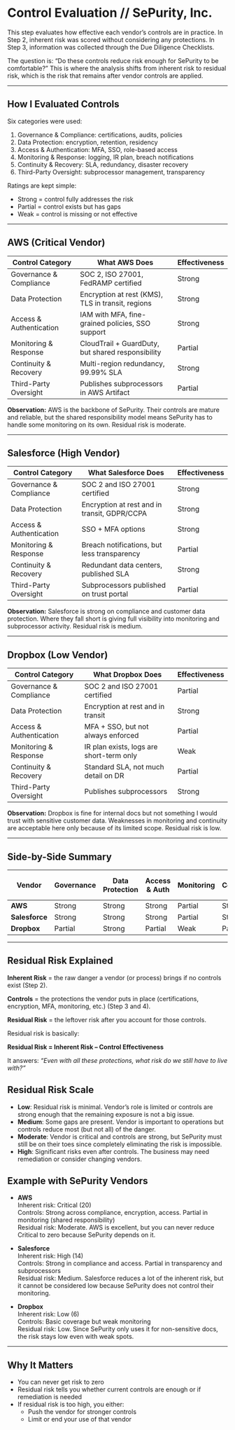 # Control Evaluation // SePurity, Inc.

This step evaluates how effective each vendor’s controls are in practice.
In Step 2, inherent risk was scored without considering any protections.
In Step 3, information was collected through the Due Diligence Checklists.

The question is: “Do these controls reduce risk enough for SePurity to be comfortable?”
This is where the analysis shifts from inherent risk to residual risk, which is the risk that remains after vendor controls are applied.

---

## How I Evaluated Controls

Six categories were used:  

1. Governance & Compliance: certifications, audits, policies  
2. Data Protection: encryption, retention, residency  
3. Access & Authentication: MFA, SSO, role-based access  
4. Monitoring & Response: logging, IR plan, breach notifications  
5. Continuity & Recovery: SLA, redundancy, disaster recovery  
6. Third-Party Oversight: subprocessor management, transparency  

Ratings are kept simple:  
- Strong = control fully addresses the risk  
- Partial = control exists but has gaps  
- Weak = control is missing or not effective  

---

## AWS (Critical Vendor)

| Control Category        | What AWS Does                                    | Effectiveness |
|--------------------------|--------------------------------------------------|---------------|
| Governance & Compliance | SOC 2, ISO 27001, FedRAMP certified              | Strong        |
| Data Protection         | Encryption at rest (KMS), TLS in transit, regions | Strong        |
| Access & Authentication | IAM with MFA, fine-grained policies, SSO support | Strong        |
| Monitoring & Response   | CloudTrail + GuardDuty, but shared responsibility | Partial       |
| Continuity & Recovery   | Multi-region redundancy, 99.99% SLA              | Strong        |
| Third-Party Oversight   | Publishes subprocessors in AWS Artifact          | Partial       |

**Observation:** AWS is the backbone of SePurity. Their controls are mature and reliable, but the shared responsibility model means SePurity has to handle some monitoring on its own. Residual risk is moderate.  

---

## Salesforce (High Vendor)

| Control Category        | What Salesforce Does                             | Effectiveness |
|--------------------------|--------------------------------------------------|---------------|
| Governance & Compliance | SOC 2 and ISO 27001 certified                    | Strong        |
| Data Protection         | Encryption at rest and in transit, GDPR/CCPA     | Strong        |
| Access & Authentication | SSO + MFA options                                | Strong        |
| Monitoring & Response   | Breach notifications, but less transparency      | Partial       |
| Continuity & Recovery   | Redundant data centers, published SLA            | Strong        |
| Third-Party Oversight   | Subprocessors published on trust portal          | Partial       |

**Observation:** Salesforce is strong on compliance and customer data protection. Where they fall short is giving full visibility into monitoring and subprocessor activity. Residual risk is medium.  

---

## Dropbox (Low Vendor)

| Control Category        | What Dropbox Does                                | Effectiveness |
|--------------------------|--------------------------------------------------|---------------|
| Governance & Compliance | SOC 2 and ISO 27001 certified                    | Partial       |
| Data Protection         | Encryption at rest and in transit                | Strong        |
| Access & Authentication | MFA + SSO, but not always enforced               | Partial       |
| Monitoring & Response   | IR plan exists, logs are short-term only         | Weak          |
| Continuity & Recovery   | Standard SLA, not much detail on DR              | Partial       |
| Third-Party Oversight   | Publishes subprocessors                          | Strong        |

**Observation:** Dropbox is fine for internal docs but not something I would trust with sensitive customer data. Weaknesses in monitoring and continuity are acceptable here only because of its limited scope. Residual risk is low.  

---

## Side-by-Side Summary

| Vendor       | Governance | Data Protection | Access & Auth | Monitoring | Continuity | Third-Party Oversight | Residual Risk |
|--------------|------------|-----------------|---------------|------------|------------|-----------------------|----------------|
| **AWS**      | Strong     | Strong          | Strong        | Partial    | Strong     | Partial               | Moderate       |
| **Salesforce** | Strong   | Strong          | Strong        | Partial    | Strong     | Partial               | Medium         |
| **Dropbox**  | Partial    | Strong          | Partial       | Weak       | Partial    | Strong                | Low            |

---

## Residual Risk Explained

**Inherent Risk** = the raw danger a vendor (or process) brings if no controls exist (Step 2).  

**Controls** = the protections the vendor puts in place (certifications, encryption, MFA, monitoring, etc.) (Step 3 and 4).  

**Residual Risk** = the leftover risk after you account for those controls.  

Residual risk is basically:  

**Residual Risk = Inherent Risk – Control Effectiveness**  

It answers: *“Even with all these protections, what risk do we still have to live with?”*  

## Residual Risk Scale

- **Low**: Residual risk is minimal. Vendor’s role is limited or controls are strong enough that the remaining exposure is not a big issue.  
- **Medium**: Some gaps are present. Vendor is important to operations but controls reduce most (but not all) of the danger.  
- **Moderate**: Vendor is critical and controls are strong, but SePurity must still be on their toes since completely eliminating the risk is impossible.  
- **High**: Significant risks even after controls. The business may need remediation or consider changing vendors.

## Example with SePurity Vendors
- **AWS**  
  Inherent risk: Critical (20)  
  Controls: Strong across compliance, encryption, access. Partial in monitoring (shared responsibility)  
  Residual risk: Moderate. AWS is excellent, but you can never reduce Critical to zero because SePurity depends on it.  

- **Salesforce**  
  Inherent risk: High (14)  
  Controls: Strong in compliance and access. Partial in transparency and subprocessors  
  Residual risk: Medium. Salesforce reduces a lot of the inherent risk, but it cannot be considered low because SePurity does not control their monitoring.  

- **Dropbox**  
  Inherent risk: Low (6)  
  Controls: Basic coverage but weak monitoring  
  Residual risk: Low. Since SePurity only uses it for non-sensitive docs, the risk stays low even with weak spots.  

---

## Why It Matters
- You can never get risk to zero  
- Residual risk tells you whether current controls are enough or if remediation is needed  
- If residual risk is too high, you either:  
  - Push the vendor for stronger controls  
  - Limit or end your use of that vendor  
